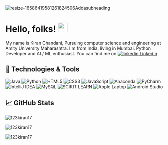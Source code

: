 ![resize-16586419581261824506Addasubheading](https://user-images.githubusercontent.com/76966686/205311657-a6e7ff74-d078-4876-aa42-8610186ef4bc.png)

# Hello, folks! <img src="https://raw.githubusercontent.com/MartinHeinz/MartinHeinz/master/wave.gif" width="30px" height="30px" />
My name is Kiran Chandani, Pursuing computer science and engineering at Amity University Maharashtra. I'm from India, living in Mumbai. Python Developer and AI / ML enthusiast. You can find me on  <a href="https://www.linkedin.com/in/kiran-chandani-5628a1213/" target="_blank"><img src="https://i.stack.imgur.com/gVE0j.png" alt="linkedin"> LinkedIn </a>

## 🔧 Technologies & Tools
![Java](https://img.shields.io/badge/java-%23ED8B00.svg?style=for-the-badge&logo=java&logoColor=white)
![Python](https://img.shields.io/badge/python-3670A0?style=for-the-badge&logo=python&logoColor=ffdd54)
![HTML5](https://img.shields.io/badge/html5-%23E34F26.svg?style=for-the-badge&logo=html5&logoColor=white)
![CSS3](https://img.shields.io/badge/css3-%231572B6.svg?style=for-the-badge&logo=css3&logoColor=white)
![JavaScript](https://img.shields.io/badge/javascript-%23323330.svg?style=for-the-badge&logo=javascript&logoColor=%23F7DF1E)
![Anaconda](https://img.shields.io/badge/Anaconda-%2344A833.svg?style=for-the-badge&logo=anaconda&logoColor=white)
![PyCharm](https://img.shields.io/badge/pycharm-143?style=for-the-badge&logo=pycharm&logoColor=black&color=black&labelColor=green)
![IntelliJ IDEA](https://img.shields.io/badge/IntelliJIDEA-000000.svg?style=for-the-badge&logo=intellij-idea&logoColor=white)
![MySQL](https://img.shields.io/badge/mysql-%2300f.svg?style=for-the-badge&logo=mysql&logoColor=white)
![SCIKIT LEARN](https://img.shields.io/badge/scikit_learn-F7931E?style=for-the-badge&logo=scikit-learn&logoColor=white)
![Apple Laptop](https://img.shields.io/badge/mac%20os-000000?style=for-the-badge&logo=apple&logoColor=white)
![Android Studio](https://img.shields.io/badge/Android_Studio-3DDC84?style=for-the-badge&logo=android-studio&logoColor=white)

## &#x1f4c8; GitHub Stats
<p><img align="center" src="https://github-readme-stats.vercel.app/api/top-langs/?username=123kiran17&show_icons=true&locale=en&" alt="123kiran17"/></p>

<p><img align="center" src="https://github-readme-stats.vercel.app/api?username=123kiran17&show_icons=true" alt="123kiran17" /></p>

<p><img align="center" src="https://github-readme-streak-stats.herokuapp.com/?user=123kiran17&" alt="123kiran17" /></p>
